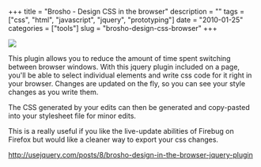 +++
title = "Brosho - Design CSS in the browser"
description = ""
tags = ["css", "html", "javascript", "jquery", "prototyping"]
date = "2010-01-25"
categories = ["tools"]
slug = "brosho-design-css-browser"
+++


<div class="tool-screenshot mb1"><a href="http://usejquery.com/posts/8/brosho-design-in-the-browser-jquery-plugin"><img id="bluga-thumbnail-2762" class="bluga-thumbnail custom" src="//konigi.com/media/bluga/
wt5230699c7b8b7_custom.jpg"/></a></div><p>This plugin allows you to reduce the amount of time spent switching between browser windows. With this jquery plugin included on a page, you'll be able to select individual elements and write css code for it right in your browser. Changes are updated on the fly, so you can see your style changes as you write them.</p>

<p>The CSS generated by your edits can then be generated and copy-pasted into your stylesheet file for minor edits.</p>

<p>This is a really useful if you like the live-update abilities of Firebug on Firefox but would like a cleaner way to export your css changes.</p>

  
<p><a href="http://usejquery.com/posts/8/brosho-design-in-the-browser-jquery-plugin">http://usejquery.com/posts/8/brosho-design-in-the-browser-jquery-plugin</a></p>
      
